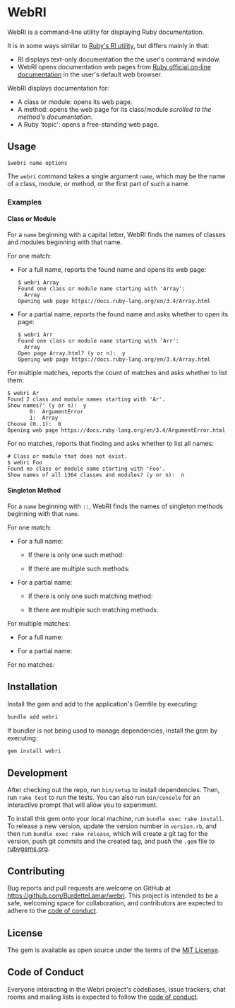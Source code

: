 # WebRI

WebRI is a command-line utility for displaying Ruby documentation.

It is in some ways similar to [Ruby's RI utility](https://ruby.github.io/rdoc/RI_md.html),
but differs mainly in that:

- RI displays text-only documentation the the user's command window.
- WebRI opens documentation web pages
  from [Ruby official on-line documentation](https://docs.ruby-lang.org/en)
  in the user's default web browser.

WebRI displays documentation for:

- A class or module: opens its web page.
- A method: opens the web page for its class/module _scrolled to the method's documentation_.
- A Ruby 'topic': opens a free-standing web page.

## Usage

```
$webri name options
```

The `webri` command takes a single argument `name`,
which may be the name of a class, module, or method,
or the first part of such a name.

### Examples

#### Class or Module

For a `name` beginning with a capital letter,
WebRI finds the names of classes and modules beginning
with that name.

For one match:

- For a full name,
  reports the found name and opens its web page:

    ```
    $ webri Array
    Found one class or module name starting with 'Array':
      Array
    Opening web page https://docs.ruby-lang.org/en/3.4/Array.html
    ```

- For a partial name,
  reports the found name and asks whether to open its page:

    ```
    $ webri Arr
    Found one class or module name starting with 'Arr':
      Array
    Open page Array.html? (y or n):  y
    Opening web page https://docs.ruby-lang.org/en/3.4/Array.html
    ```

For multiple matches,
reports the count of matches and asks whether to list them:

```
$ webri Ar
Found 2 class and module names starting with 'Ar'.
Show names?' (y or n):  y
       0:  ArgumentError
       1:  Array
Choose (0..1):  0
Opening web page https://docs.ruby-lang.org/en/3.4/ArgumentError.html
```

For no matches,
reports that finding and asks whether to list all names:

```
# Class or module that does not exist.
$ webri Foo
Found no class or module name starting with 'Foo'.
Show names of all 1364 classes and modules? (y or n):  n
```

#### Singleton Method

For a `name` beginning with `::`,
WebRI finds the names of singleton methods beginning
with that `name`.

For one match:

- For a full name:


    - If there is only one such method:

    - If there are multiple such methods:


- For a partial name:

    - If there is only one such matching method:

    - It there are multiple such matching methods:

For multiple matches:

- For a full name:


- For a partial name:


For no matches:


## Installation

Install the gem and add to the application's Gemfile by executing:

```bash
bundle add webri
```

If bundler is not being used to manage dependencies, install the gem by executing:

```bash
gem install webri
```

## Development

After checking out the repo, run `bin/setup` to install dependencies.
Then, run `rake test` to run the tests.
You can also run `bin/console` for an interactive prompt that will allow you to experiment.

To install this gem onto your local machine, run `bundle exec rake install`.
To release a new version, update the version number in `version.rb`,
and then run `bundle exec rake release`, which will create a git tag for the version,
push git commits and the created tag, and push the `.gem` file
to [rubygems.org](https://rubygems.org).

## Contributing

Bug reports and pull requests are welcome on GitHub at https://github.com/BurdetteLamar/webri.
This project is intended to be a safe, welcoming space for collaboration,
and contributors are expected to adhere
to the [code of conduct](https://github.com/[USERNAME]/webri/blob/master/CODE_OF_CONDUCT.md).

## License

The gem is available as open source under the terms
of the [MIT License](https://opensource.org/licenses/MIT).

## Code of Conduct

Everyone interacting in the Webri project's codebases,
issue trackers, chat rooms and mailing lists is expected
to follow the [code of conduct](https://github.com/[USERNAME]/webri/blob/master/CODE_OF_CONDUCT.md).
